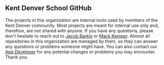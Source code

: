 ## Kent Denver School GitHub

The projects in this organization are internal tools used by members of the Kent Denver community. Most projects are meant for internal use only and, therefore, are not shared with anyone. If you have any questions, please don't hesitate to reach out to [Jacob Barkin](https://jacobbarkin.com) or [Mack Kemper](mailto:mkemper@kentdenver.org). Almost all repositories in this organization are managed by them, so they can answer any questions or problems someone might have. You can also contact our [App Developer](mailto:appdev@kentdenver.org) for any potental changes or problems you may encounter. Thank you.

